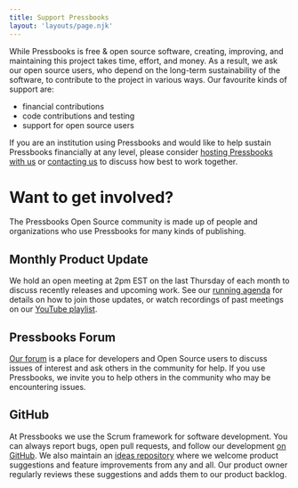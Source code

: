 ```yaml
---
title: Support Pressbooks
layout: 'layouts/page.njk'
---
```


While Pressbooks is free & open source software, creating, improving, and maintaining this project takes time, effort, 
and money. As a result, we ask our open source users, who depend on the long-term sustainability of the software, to 
contribute to the project in various ways. Our favourite kinds of support are:

- financial contributions
- code contributions and testing
- support for open source users

If you are an institution using Pressbooks and would like to help sustain Pressbooks financially at any level, please 
consider [hosting Pressbooks with us](https://pressbooks.com/educational-institutions/) or 
[contacting us](mailto:sales@pressbooks.com) to discuss how best to work together.

# Want to get involved?

The Pressbooks Open Source community is made up of people and organizations who use Pressbooks for many kinds of 
publishing.

## Monthly Product Update

We hold an open meeting at 2pm EST on the last Thursday of each month to discuss recently releases and upcoming work. 
See our [running agenda](https://docs.google.com/document/d/1BcvX0V-iDi6fJO_W8pHVOL_lec_9OTXujAfw6tFpZlQ/edit) for 
details on how to join those updates, or watch recordings of past meetings on our 
[YouTube playlist](https://www.youtube.com/watch?v=uM9fjHLyJsM&list=PLMFmJu3NJhet17A4FC_84OVDS8N18YyIo).

## Pressbooks Forum

[Our forum](https://pressbooks.community/) is a place for developers and Open Source users to discuss issues of interest
and ask others in the community for help. If you use Pressbooks, we invite you to help others in the community who may 
be encountering issues.

## GitHub

At Pressbooks we use the Scrum framework for software development. You can always report bugs, open pull requests, and 
follow our development [on GitHub](https://github.com/pressbooks/). We also maintain an 
[ideas repository](https://github.com/pressbooks/ideas) where we welcome product suggestions and feature improvements 
from any and all. Our product owner regularly reviews these suggestions and adds them to our product backlog.